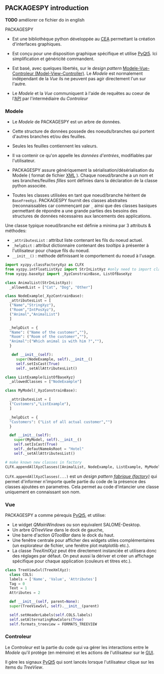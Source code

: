 
## PACKAGESPY introduction

**TODO** améliorer ce fichier do in english

PACKAGESPY

- Est une bibliothèque python développée au [CEA](https://www.cea.fr)
  permettant la création d'interfaces graphiques.

- Est conçu pour une disposition graphique spécifique et utilise
  [PyQt5](https://pypi.org/project/PyQt5). Ici simplification et généricité commandent.

- Est basé, avec quelques libertés, sur le *design pattern*
  [Modele-Vue-Controleur (Model-View-Controller)](https://en.wikipedia.org/wiki/Model%E2%80%93view%E2%80%93controller).
  Le *Modele* est normalement indépendant de la *Vue* ils ne peuvent pas agir directement l'un sur l'autre.

- Le *Modele* et la *Vue* communiquent à l'aide de requêtes au coeur de
  l'[API](https://en.wikipedia.org/wiki/API) par l'intermédiaire du *Controleur*


### Modele

- Le *Modele* de PACKAGESPY est un arbre de données.
- Cette structure de données possede des noeuds/branches qui
  portent d'autres branches et/ou des feuilles.
- Seules les feuilles contiennent les valeurs.
- Il va contenir ce qu'on appelle les *données d'entrées*, modifiables par l'utilisateur.


- PACKAGESPY assure génériquement la sérialisation/désérialisation du Modele
( format de fichier [XML](https://fr.wikipedia.org/wiki/Extensible_Markup_Language) ).
Chaque noeud/branche a un nom et ses branches/feuilles *filles* sont définies
dans la déclaration de la classe python associée.


- Toutes les classes utilisées en tant que noeud/branche héritent de `BaseFreeXyz`.
PACKAGESPY fournit des classes abstraites (reconnaissables car commençant par `_`
ainsi que des classes basiques permettant de répondre a une grande parties des besoins
des structures de données nécessaires aux lancements des applications.


Une classe typique noeud/branche est définie a minima par 3 attributs & méthodes:
- `_attributesList` : attribut liste contenant les fils du noeud actuel.
- `_helpDict` : attribut dictionnaire contenant des *tooltips* à présenter à l'utilisateur
  pour chaque fils du noeud.
- `__init__()` : méthode définissant le comportement du noeud à l'usage.


```python
import xyzpy.classFactoryXyz as CLFX
from xyzpy.intFloatListXyz import StrInListXyz #only need to import class we want to derivate.
from xyzpy.baseXyz import _XyzConstrainBase, ListOfBaseXyz

class AnimalList(StrInListXyz):
  _allowedList = ["Cat", "Dog", "Other"]

class NodeExample(_XyzContrainBase):
  _attributesList = [
  ("Name","StringXyz"),
  ("Room","IntPosXyz"),
  ("Animal","AnimalList")
  ]

  _helpDict = {
  "Name": ("Name of the customer",""),
  "Room": ("Room of the customer",""),
  "Animal":("Which animal is with him ?",""),
  }

   def __init__(self):
     super(NodeExample, self).__init__()
     self.setIsCast(True)
     self._setAllAttributesList()

class ListExample(ListOfBaseXyz)
  _allowedClasses = ["NodeExample"]

class MyModel(_XyzConstrainBase):

  _attributesList = [
  ("Customers","ListExample"),
  ]

  _helpDict = {
  "Customers": ("List of all actual customer","")
  }

  def __init__(self):
    super(MyModel, self).__init__()
    self.setIsCast(True)
    self._defautNameAsRoot = "Hotel"
    self._setAllAttributesList()

# make known new classes in factory
CLFX.appendAllXyzClasses([AnimalList, NodeExample, ListExample, MyModel])
```

`CLFX.appendAllXyzClasses(...)` est un *design pattern*
[*fabrique (factory)*](https://fr.wikipedia.org/wiki/Fabrique_(patron_de_conception)) qui permet d'informer
n'importe quelle partie du code de la présence des classes ajoutées en parametres.
Cela permet au code d'intancier une classe uniquement en connaissant son nom.


### Vue

PACKAGESPY a comme pérequis
[PyQt5](https://pypi.org/project/PyQt5), et utilise:

- Le widget *QMainWindows* ou son equivalent SALOME-Desktop.
- Un arbre *QTreeView* dans le dock de gauche,
- Une barre d'action *QToolBar* dans le dock du haut.
- Une fenêtre centrale pour afficher des widgets utiles complémentaires
  (un explorateur de fichier, une fenêtre plot matplotlib etc.).
- La classe *TreeXmlXyz* peut être directement instanciée et utilisera donc des réglages par défaut.
  On peut aussi la dériver et créer un affichage spécifique pour chaque application
  (couleurs et titres etc.).

```python
class TreeViewSvl(TreeXmlXyz):
  class COLS:
  labels = ['Name', 'Value', 'Attributes']
  Tag = 0
  Text = 1
  Attributes = 2

  def __init__(self, parent=None):
  super(TreeViewSvl, self).__init__(parent)

  self.setHeaderLabels(self.COLS.labels)
  self.setAlternatingRowColors(True)
  self.formats_treeview = FORMATS_TREEVIEW
```


### Controleur

Le *Controleur* est la partie du code qui va gérer les interactions
entre le *Modele* qu'il protège (en mémoire)
et les actions de l'utilisateur sur le
[GUI](https://en.wikipedia.org/wiki/Graphical_user_interface).

Il gère les signaux [PyQt5](https://pypi.org/project/PyQt5)
qui sont lancés lorsque l'utilisateur clique sur les items du *TreeView*.

```python
```
